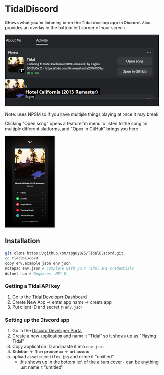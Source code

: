 # TidalDiscord

Shows what you're listening to on the Tidal desktop app in Discord. Also provides an overlay in the bottom left corner of your screen.

![Screenshot of the overlay and Discord activity](./example.png)

Note: uses NPSM so if you have multiple things playing at once it may break

Clicking "Open song" opens a feature.fm menu to listen to the song on multiple different platforms, and "Open in GitHub" brings you here

<img src="featurefm.png" alt="Screenshot of a feature.fm page" height="300" />

## Installation

```bash
git clone https://github.com/tpguy825/TidalDiscord.git
cd TidalDiscord
copy env.example.json env.json
notepad env.json # Complete with your Tidal API credentials
dotnet run # Requires .NET 8
```

### Getting a Tidal API key

1. Go to the [Tidal Developer Dashboard](https://developer.tidal.com/dashboard)
2. Create New App => enter app name => create app
3. Put client ID and secret in `env.json`

### Setting up the Discord app

1. Go to the [Discord Developer Portal](https://discord.com/developers/applications)
2. Create a new application and name it "Tidal" so it shows up as "Playing Tidal"
3. Copy application ID and paste it into `env.json`
4. Sidebar => Rich presence => art assets
5. upload `assets/untitles.jpg` and name it "untitled"
    * this shows up in the bottom left of the album cover - can be anything just name it "untitled"
